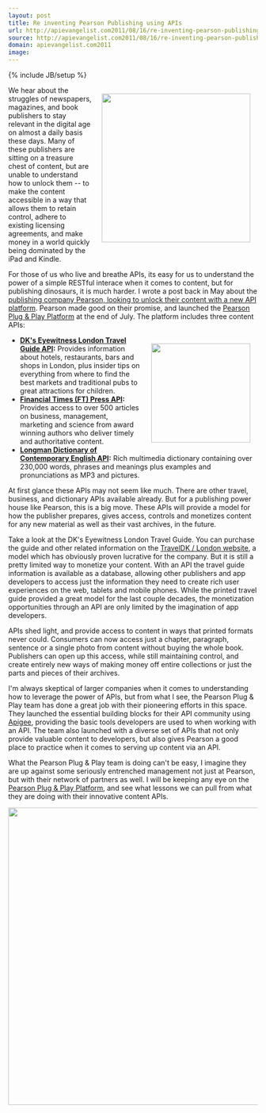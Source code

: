 ```yaml
---
layout: post
title: Re inventing Pearson Publishing using APIs
url: http://apievangelist.com2011/08/16/re-inventing-pearson-publishing-using-apis/
source: http://apievangelist.com2011/08/16/re-inventing-pearson-publishing-using-apis/
domain: apievangelist.com2011
image: 
---
```

{% include JB/setup %}
<a title="Pearson Plug &amp; Play Developer Platform" href="http://developer.pearson.com/"><img style="padding: 15px;" src="https://s3.amazonaws.com/kinlane-productions/api-evangelist/pearson/Pearson-Plug-And-Play-API-Screenshot.png" alt="" width="300" align="right" /></a>We hear about the struggles of newspapers, magazines, and book publishers to stay relevant in the digital age on almost a daily basis these days. Many of these publishers are sitting on a treasure chest of content, but are unable to understand how to unlock them -- to make the content accessible in a way that allows them to retain control, adhere to existing licensing agreements, and make money in a world quickly being dominated by the iPad and Kindle.<p></p>
For those of us who live and breathe APIs, its easy for us to understand the power of a simple RESTful interace when it comes to content, but for publishing dinosaurs, it is much harder. I wrote a post back in May about the <a title="publishing company Pearson, looking to unlock their content with a new API platform" href="http://blog.apievangelist.com/2011/05/10/pearson-plans-api-platform-to-unlock-content/">publishing company Pearson, looking to unlock their content with a new API platform</a>. Pearson made good on their promise, and launched the <a title="Pearson Plug &amp; Play Developer Platform" href="http://developer.pearson.com/">Pearson Plug &amp; Play Platform</a> at the end of July. The platform includes three content APIs:
<ul class="mainlist">
	<li><img style="padding: 15px;" src="https://s3.amazonaws.com/kinlane-productions/api-evangelist/pearson/Pearson-Plug-And-Play-API-iphone-app.png" alt="" width="200" align="right" /><strong><a title="DK's Eyewitness London Travel Guide API" href="http://developer.pearson.com/api/Eyewitness%2520Guide%2520to%2520London/List%2520Guide%2520Entries%2520in%2520Category/overview">DK's Eyewitness London Travel Guide API</a>:</strong> Provides information about hotels, restaurants, bars and shops in London, plus insider tips on everything from where to find the best markets and traditional pubs to great attractions for children.</li>
	<li><strong><a title="Financial Times (FT) Press API" href="http://developer.pearson.com/api/FT%2520Press/List%2520All%2520Books/overview">Financial Times (FT) Press API</a>:</strong> Provides access to over 500 articles on business, management, marketing and science from award winning authors who deliver timely and authoritative content.</li>
	<li><strong><a title="Longman Dictionary of Contemporary English API" href="http://developer.pearson.com/api/Longman%2520Dictionary/Get%2520Entry/overview">Longman Dictionary of Contemporary English API</a>:</strong> Rich multimedia dictionary containing over 230,000 words, phrases and meanings plus examples and pronunciations as MP3 and pictures.</li>
</ul>
At first glance these APIs may not seem like much. There are other travel, business, and dictionary APIs available already. But for a publishing power house like Pearson, this is a big move. These APIs will provide a model for how the publisher prepares, gives access, controls and monetizes content for any new material as well as their vast archives, in the future.<p></p>
Take a look at the DK's Eyewitness London Travel Guide. You can purchase the guide and other related information on the <a title="TravelDK / London Website" href="http://traveldk.com/london">TravelDK / London website</a>, a model which has obviously proven lucrative for the company. But it is still a pretty limited way to monetize your content. With an API the travel guide information is available as a database, allowing other publishers and app developers to access just the information they need to create rich user experiences on the web, tablets and mobile phones. While the printed travel guide provided a great model for the last couple decades, the monetization opportunities through an API are only limited by the imagination of app developers.<p></p>
APIs shed light, and provide access to content in ways that printed formats never could. Consumers can now access just a chapter, paragraph, sentence or a single photo from content without buying the whole book. Publishers can open up this access, while still maintaining control, and create entirely new ways of making money off entire collections or just the parts and pieces of their archives.<p></p>
I'm always skeptical of larger companies when it comes to understanding how to leverage the power of APIs, but from what I see, the Pearson Plug &amp; Play team has done a great job with their pioneering efforts in this space. They launched the essential building blocks for their API community using <a title="Apigee" href="http://blog.apievangelist.com/2010/10/10/apigee-api-services/">Apigee</a>, providing the basic tools developers are used to when working with an API. The team also launched with a diverse set of APIs that not only provide valuable content to developers, but also gives Pearson a good place to practice when it comes to serving up content via an API.<p></p>
What the Pearson Plug &amp; Play team is doing can't be easy, I imagine they are up against some seriously entrenched management not just at Pearson, but with their network of partners as well. I will be keeping any eye on the <a title="Pearson Plug &amp; Play Developer Platform" href="http://developer.pearson.com/">Pearson Plug &amp; Play Platform</a>, and see what lessons we can pull from what they are doing with their innovative content APIs.<p></p>
<a href="http://www.pearson.com/" target="_blank"><img src="https://s3.amazonaws.com/kinlane-productions/api-evangelist/pearson/Pearson_WebBar_Bottom_Blue_RGB.jpg" alt="" width="600" /></a>
